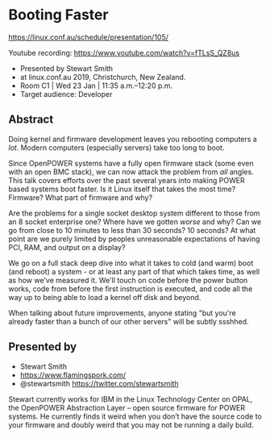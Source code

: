 Booting Faster
==============

https://linux.conf.au/schedule/presentation/105/

Youtube recording: https://www.youtube.com/watch?v=fTLsS_QZ8us

- Presented by Stewart Smith
- at linux.conf.au 2019, Christchurch, New Zealand.
- Room C1 | Wed 23 Jan | 11:35 a.m.–12:20 p.m.
- Target audience: Developer 


Abstract
--------

Doing kernel and firmware development leaves you rebooting computers a *lot*.
Modern computers (especially servers) take too long to boot.

Since OpenPOWER systems have a fully open firmware stack (some even with an
open BMC stack), we can now attack the problem from *all* angles. This talk
covers efforts over the past several years into making POWER based systems boot
faster. Is it Linux itself that takes the most time? Firmware? What part of
firmware and why?

Are the problems for a single socket desktop system different to those from an
8 socket enterprise one? Where have we gotten *worse* and why? Can we go from
close to 10 minutes to less than 30 seconds? 10 seconds? At what point are we
purely limited by peoples unreasonable expectations of having PCI, RAM, and
output on a display?

We go on a full stack deep dive into what it takes to cold (and warm) boot (and
reboot) a system - or at least any part of that which takes time, as well as
how we've measured it. We'll touch on code before the power button works, code
from before the first instruction is executed, and code all the way up to being
able to load a kernel off disk and beyond.

When talking about future improvements, anyone stating "but you're already
faster than a bunch of our other servers" will be subtly ssshhed.

Presented by
------------
- Stewart Smith
- https://www.flamingspork.com/
- @stewartsmith https://twitter.com/stewartsmith

Stewart currently works for IBM in the Linux Technology Center on OPAL, the
OpenPOWER Abstraction Layer – open source firmware for POWER systems. He
currently finds it weird when you don’t have the source code to your firmware
and doubly weird that you may not be running a daily build.
